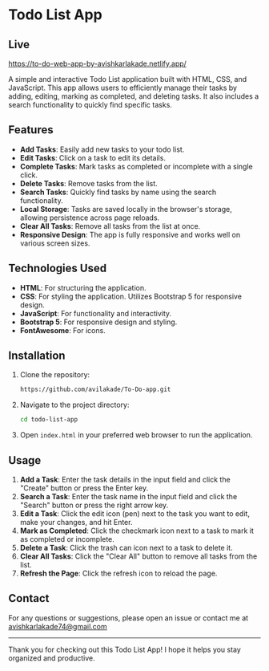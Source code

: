 # Todo List App

## Live 
https://to-do-web-app-by-avishkarlakade.netlify.app/

A simple and interactive Todo List application built with HTML, CSS, and JavaScript. This app allows users to efficiently manage their tasks by adding, editing, marking as completed, and deleting tasks. It also includes a search functionality to quickly find specific tasks.

## Features

- **Add Tasks**: Easily add new tasks to your todo list.
- **Edit Tasks**: Click on a task to edit its details.
- **Complete Tasks**: Mark tasks as completed or incomplete with a single click.
- **Delete Tasks**: Remove tasks from the list.
- **Search Tasks**: Quickly find tasks by name using the search functionality.
- **Local Storage**: Tasks are saved locally in the browser's storage, allowing persistence across page reloads.
- **Clear All Tasks**: Remove all tasks from the list at once.
- **Responsive Design**: The app is fully responsive and works well on various screen sizes.

## Technologies Used

- **HTML**: For structuring the application.
- **CSS**: For styling the application. Utilizes Bootstrap 5 for responsive design.
- **JavaScript**: For functionality and interactivity.
- **Bootstrap 5**: For responsive design and styling.
- **FontAwesome**: For icons.

## Installation

1. Clone the repository:
    ```bash
    https://github.com/avilakade/To-Do-app.git
    ```

2. Navigate to the project directory:
    ```bash
    cd todo-list-app
    ```

3. Open `index.html` in your preferred web browser to run the application.

## Usage

1. **Add a Task**: Enter the task details in the input field and click the "Create" button or press the Enter key.
2. **Search a Task**: Enter the task name in the input field and click the "Search" button or press the right arrow key.
3. **Edit a Task**: Click the edit icon (pen) next to the task you want to edit, make your changes, and hit Enter.
4. **Mark as Completed**: Click the checkmark icon next to a task to mark it as completed or incomplete.
5. **Delete a Task**: Click the trash can icon next to a task to delete it.
6. **Clear All Tasks**: Click the "Clear All" button to remove all tasks from the list.
7. **Refresh the Page**: Click the refresh icon to reload the page.



## Contact

For any questions or suggestions, please open an issue or contact me at avishkarlakade74@gmail.com 

---

Thank you for checking out this Todo List App! I hope it helps you stay organized and productive.
